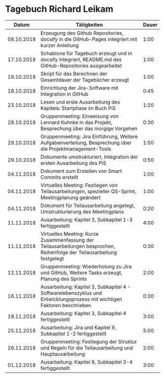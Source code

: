 # Tagebuch Richard Leikam

Datum      | Tätigkeiten                                                                                                              | Dauer
---------- | ------------------------------------------------------------------------------------------------------------------------ | -----
08.10.2018 | Erzeugung des Github Repositories, docsify in die GitHub-Pages integriert mit kurzer Anleitung                           | 1:00
17.10.2018 | Schablone für Tagebuch erzeugt und in docsify integriert, README.md des GitHub-Repositories ausgearbeitet                | 1:00
18.10.2018 | Skript für das Berechnen der Gesamtdauer der Tagebücher erzeugt                                                          | 1:00
18.10.2018 | Einrichtung der Jira-Software mit Integration in GitHub                                                                  | 0:45
23.10.2018 | Lesen und erste Ausarbeitung des Kapitels: Startphase im Buch PiS                                                        | 1:20
28.10.2018 | Gruppenmeeting: Einweisung von Lennard Kuhnke in das Projekt, Besprechung über das morgige Vorgehen                      | 0:30
29.10.2018 | Gruppenmeeting: Jira Einführung, Weitere Aufgabenverteilung, Besprechung über die Projektmanagement-Tools                | 1:50
29.10.2018 | Dokumente umstrukturiert, Integration der ersten Ausarbeitung des PiS                                                    | 0:50
04.11.2018 | Dokument zum Erstellen von Smart Commits erstellt					                                                      | 1:00
04.11.2018 | Virtuelles Meeting: Festlegen von Teilausarbeitungen, spezieller QS-Sprint, Meetingplanung geändert                      | 1:00
04.11.2018 | Dokument für Teilausarbeitung angelegt, Umstrukturierung des Meetingplans                                                | 0:20
11.11.2018 | Ausarbeitung: Kapitel 3, Subkapitel 1-3 fertiggestellt                                                                   | 4:00
11.11.2018 | Virtuelles Meeting: Kurze Zusammenfassung der Teilausarbeitungen besprochen, Reihenfolge der Teilausarbeitung festgelegt | 0:30
12.11.2018 | Gruppenmeeting: Wiederholung zu Jira und GitHub, Weitere Tasks erzeugt, Planung des Sprints                              | 2:00
16.11.2018 | Ausarbeitung: Kapitel 3, Subkapitel 4 - Softwarelebenszyklus und Entwicklungsprozess mit wichtigen Faktoren beschrieben  | 0:30
18.11.2018 | Ausarbeitung: Kapitel 3, Subkapitel 4 fertiggestellt                                                                     | 3:00
25.11.2018 | Ausarbeitung: Jira und Kapitel 9, Subkapitel 1-2 fertiggestellt                                                          | 5:00
26.11.2018 | Gruppenmeeting: Festlegung der Struktur und Regeln für die Teilausarbeitung und Hauptausarbeitung                        | 2:00
01.12.2018 | Ausarbeitung: Kapitel 9, Subkapitel 3-4 fertiggestellt                                                                   | 3:00

<script src="Tagebücher/timeCalculation.js">
</script>